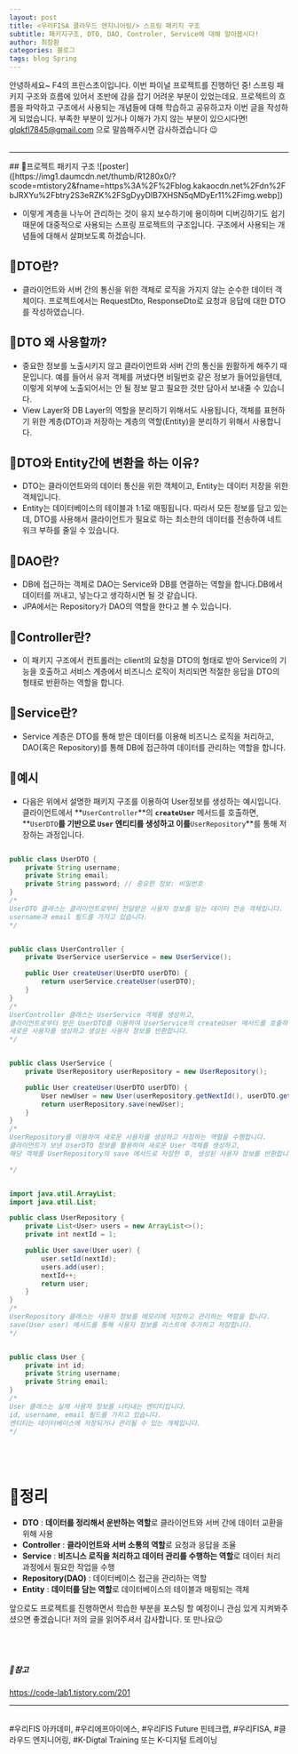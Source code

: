 ```yaml
---
layout: post
title: <우리FISA 클라우드 엔지니어링/> 스프링 패키지 구조
subtitle: 패키지구조, DTO, DAO, Controler, Service에 대해 알아봅시다!
author: 최창환
categories: 블로그
tags: blog Spring
---
```


안녕하세요~ F4의 프린스초이입니다. 이번 파이널 프로젝트를 진행하던 중! 스프링 패키지 구조와 흐름에 있어서 초반에 감을 잡기 어려운 부분이 있었는데요. 프로젝트의 흐름을 파악하고 구조에서 사용되는 개념들에 대해 학습하고 공유하고자 이번 글을 작성하게 되었습니다. 부족한 부분이 있거나 이해가 가지 않는 부분이 있으시다면! glqkfl7845@gmail.com 으로 말씀해주시면 감사하겠습니다 😉
<br><br>

<hr>
##  📌프로젝트 패키지 구조
![poster]([https://img1.daumcdn.net/thumb/R1280x0/?scode=mtistory2&fname=https%3A%2F%2Fblog.kakaocdn.net%2Fdn%2FbJRXYu%2Fbtry2S3eRZK%2FSgDyyDlB7XHSN5qMDyEr11%2Fimg.webp])

- 이렇게 계층을 나누어 관리하는 것이 유지 보수하기에 용이하며 디버깅하기도 쉽기 때문에 대중적으로 사용되는 스프링 프로젝트의 구조입니다. 구조에서 사용되는 개념들에 대해서 살펴보도록 하겠습니다.<br>

## 📌DTO란?

- 클라이언트와 서버 간의 통신을 위한 객체로 로직을 가지지 않는 순수한 데이터 객체이다. 프로젝트에서는 RequestDto, ResponseDto로 요청과 응답에 대한 DTO를 작성하였습니다.

## 📌DTO 왜 사용할까?

- 중요한 정보를 노출시키지 않고 클라이언트와 서버 간의 통신을 원활하게 해주기 때문입니다. 예를 들어서 유저 객체를 꺼냈다면 비밀번호 같은 정보가 들어있을텐데, 이렇게 외부에 노출되어서는 안 될 정보 말고 필요한 것만 담아서 보내줄 수 있습니다.
- View Layer와 DB Layer의 역할을 분리하기 위해서도 사용됩니다, 객체를 표현하기 위한 계층(DTO)과 저장하는 계층의 역할(Entity)을 분리하기 위해서 사용합니다.

## 📌DTO와 Entity간에 변환을 하는 이유?

- DTO는 클라이언트와의 데이터 통신을 위한 객체이고, Entity는 데이터 저장을 위한 객체입니다.
- Entity는 데이터베이스의 테이블과 1:1로 매핑됩니다. 따라서 모든 정보를 담고 있는데, DTO를 사용해서 클라이언트가 필요로 하는 최소한의 데이터를 전송하여 네트워크 부하를 줄일 수 있습니다.

## 📌DAO란?

- DB에 접근하는 객체로 DAO는 Service와 DB를 연결하는 역할을 합니다.DB에서 데이터를 꺼내고, 넣는다고 생각하시면 될 것 같습니다.
- JPA에서는 Repository가 DAO의 역할을 한다고 볼 수 있습니다.

## 📌Controller란?

- 이 패키지 구조에서 컨트롤러는 client의 요청을 DTO의 형태로 받아 Service의 기능을 호출하고 서비스 계층에서 비즈니스 로직이 처리되면 적절한 응답을 DTO의 형태로 반환하는 역할을 합니다.

## 📌Service란?

- Service 계층은 DTO를 통해 받은 데이터를 이용해 비즈니스 로직을 처리하고, DAO(혹은 Repository)를 통해 DB에 접근하여 데이터를 관리하는 역할을 합니다.

## 📌예시

- 다음은 위에서 설명한 패키지 구조를 이용하여 User정보를 생성하는 예시입니다. 클라이언트에서 **`UserController`**의 **`createUser`** 메서드를 호출하면, **`UserDTO`**를 기반으로 **`User`** 엔티티를 생성하고 이를**`UserRepository`**를 통해 저장하는 과정입니다.

```Java

public class UserDTO {
    private String username;
    private String email;
    private String password; // 중요한 정보: 비밀번호
}
/*
UserDTO 클래스는 클라이언트로부터 전달받은 사용자 정보를 담는 데이터 전송 객체입니다.
username과 email 필드를 가지고 있습니다.
*/

```

```Java

public class UserController {
    private UserService userService = new UserService();

    public User createUser(UserDTO userDTO) {
        return userService.createUser(userDTO);
    }
}
/*
UserController 클래스는 UserService 객체를 생성하고,
클라이언트로부터 받은 UserDTO를 이용하여 UserService의 createUser 메서드를 호출하여
새로운 사용자를 생성하고 생성된 사용자 정보를 반환합니다.
*/

```

```Java

public class UserService {
    private UserRepository userRepository = new UserRepository();

    public User createUser(UserDTO userDTO) {
        User newUser = new User(userRepository.getNextId(), userDTO.getUsername(), userDTO.getEmail());
        return userRepository.save(newUser);
    }
}
/*
UserRepository를 이용하여 새로운 사용자를 생성하고 저장하는 역할을 수행합니다.
클라이언트가 보낸 UserDTO 정보를 활용하여 새로운 User 객체를 생성하고,
해당 객체를 UserRepository의 save 메서드로 저장한 후, 생성된 사용자 정보를 반환합니다.

*/

```

```Java

import java.util.ArrayList;
import java.util.List;

public class UserRepository {
    private List<User> users = new ArrayList<>();
    private int nextId = 1;

    public User save(User user) {
        user.setId(nextId);
        users.add(user);
        nextId++;
        return user;
    }
}
/*
UserRepository 클래스는 사용자 정보를 메모리에 저장하고 관리하는 역할을 합니다.
save(User user) 메서드를 통해 사용자 정보를 리스트에 추가하고 저장합니다.
*/

```

```Java

public class User {
    private int id;
    private String username;
    private String email;
}
/*
User 클래스는 실제 사용자 정보를 나타내는 엔티티입니다.
id, username, email 필드를 가지고 있습니다.
엔티티는 데이터베이스에 저장되거나 관리될 수 있는 개체입니다.
*/

```

<br><br>

# 📌정리

- <strong>DTO</strong> : <strong>데이터를 정리해서 운반하는 역할</strong>로 클라이언트와 서버 간에 데이터 교환을 위해 사용
- <strong>Controller</strong> : <strong>클라이언트와 서버 소통의 역할</strong>로 요청과 응답을 조율
- <strong>Service</strong> : <strong>비즈니스 로직을 처리하고 데이터 관리를 수행하는 역할</strong>로 데이터 처리 과정에서 필요한 작업을 수행
- <strong>Repository(DAO)</strong> : 데이터베이스 접근을 관리하는 역할
- <strong>Entity</strong> : <strong>데이터를 담는 역할</strong>로 데이터베이스의 테이블과 매핑되는 객체

앞으로도 프로젝트를 진행하면서 학습한 부분을 포스팅 할 예정이니 관심 있게 지켜봐주셨으면 좋겠습니다! 저의 글을 읽어주셔서 감사합니다. 또 만나요😉
<br><br><Br><br>

##### 📌참고

https://code-lab1.tistory.com/201

<hr/>
<br> #우리FIS 아카데미, #우리에프아이에스, #우리FIS Future 핀테크랩, #우리FISA, #클라우드 엔지니어링, #K-Digtal Training 또는 K-디지털 트레이닝
